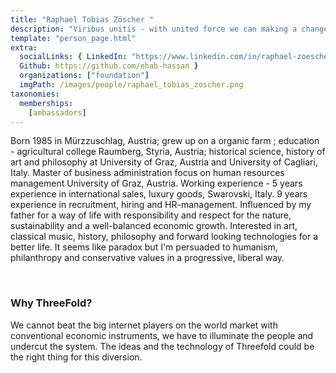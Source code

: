 ```yaml
---
title: "Raphael Tobias Zöscher "
description: "Viribus unitis - with united force we can making a change on worldwide internet."
template: "person_page.html"
extra:
  socialLinks: { LinkedIn: "https://www.linkedin.com/in/raphael-zoescher-3a2b9657",
  Github: https://github.com/ehab-hassan }
  organizations: ["foundation"]
  imgPath: /images/people/raphael_tobias_zoscher.png
taxonomies:
  memberships:
    [ambassadors]
---
```


Born 1985 in Mürzzuschlag, Austria; grew up on a organic farm ; education - agricultural college Raumberg, Styria, Austria; historical science, history of art and philosophy at University of Graz, Austria and University of Cagliari, Italy. Master of business administration focus on human resources management University of Graz, Austria. Working experience - 5 years experience in international sales, luxury goods, Swarovski, Italy. 9 years experience in recruitment, hiring and HR-management. Influenced by my father for a way of life with responsibility and respect for the nature, sustainability and a well-balanced economic growth. Interested in art, classical music, history, philosophy and forward looking technologies for a better life. It seems like paradox but I'm persuaded to humanism, philanthropy and conservative values in a progressive, liberal way.

<br>

### Why ThreeFold?

We cannot beat the big internet players on the world market with conventional economic instruments, we have to illuminate the people and undercut the system. The ideas and the technology of Threefold could be the right thing for this diversion.